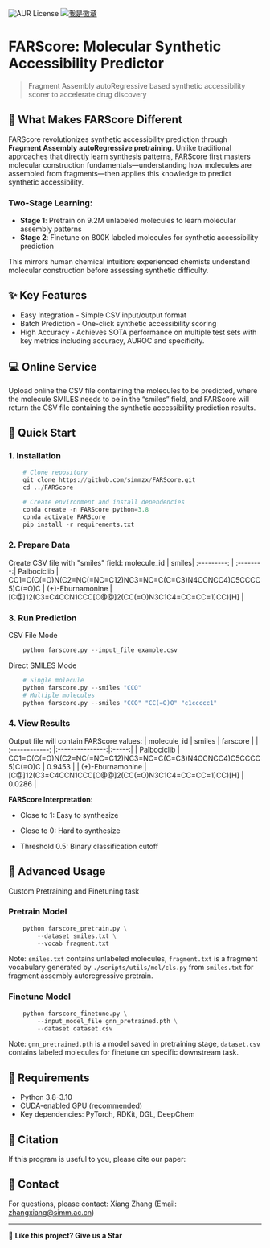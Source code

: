 ![AUR License](https://img.shields.io/aur/license/create-react-app?style=flat) [![我是徽章](https://img.shields.io/badge/simmzx💤%E7%9A%84-GitHub-brightgreen)](https://github.com/simmzx💤/My_Documentation)

# FARScore: Molecular Synthetic Accessibility Predictor
> Fragment Assembly autoRegressive based synthetic accessibility scorer to accelerate drug discovery
## 🎯 What Makes FARScore Different
FARScore revolutionizes synthetic accessibility prediction through **Fragment Assembly autoRegressive pretraining**. Unlike traditional approaches that directly learn synthesis patterns, FARScore first masters molecular construction fundamentals—understanding how molecules are assembled from fragments—then applies this knowledge to predict synthetic accessibility.
### Two-Stage Learning:
* **Stage 1**: Pretrain on 9.2M unlabeled molecules to learn molecular assembly patterns
* **Stage 2**: Finetune on 800K labeled molecules for synthetic accessibility prediction

This mirrors human chemical intuition: experienced chemists understand molecular construction before assessing synthetic difficulty.

## ✨ Key Features
* Easy Integration - Simple CSV input/output format
* Batch Prediction - One-click synthetic accessibility scoring
* High Accuracy - Achieves SOTA performance on multiple test sets with key metrics including accuracy, AUROC and specificity.

## 💻 Online Service
Upload online the CSV file containing the molecules to be predicted, where the molecule SMILES needs to be in the “smiles” field, and FARScore will return the CSV file containing the synthetic accessibility prediction results.

## 🚀 Quick Start
### 1. Installation
```python
    # Clone repository
    git clone https://github.com/simmzx/FARScore.git
    cd ../FARScore

    # Create environment and install dependencies
    conda create -n FARScore python=3.8
    conda activate FARScore
    pip install -r requirements.txt
```
### 2. Prepare Data
Create CSV file with "smiles" field:
molecule_id  | smiles|
:---------: | :--------:|
Palbociclib  | CC1=C(C(=O)N(C2=NC(=NC=C12)NC3=NC=C(C=C3)N4CCNCC4)C5CCCC5)C(=O)C |
(+)-Eburnamonine  | [C@]12(C3=C4CCN1CCC[C@@]2(CC(=O)N3C1C4=CC=CC=1)CC)[H] |
### 3. Run Prediction
CSV File Mode
```python
    python farscore.py --input_file example.csv
```
Direct SMILES Mode
```python
    # Single molecule
    python farscore.py --smiles "CCO"
    # Multiple molecules
    python farscore.py --smiles "CCO" "CC(=O)O" "c1ccccc1"
```
### 4. View Results
Output file will contain FARScore values:
| molecule_id | smiles  | farscore |
| :------------: |:---------------:|:-----:|
| Palbociclib      | CC1=C(C(=O)N(C2=NC(=NC=C12)NC3=NC=C(C=C3)N4CCNCC4)C5CCCC5)C(=O)C | 0.9453 |
| (+)-Eburnamonine | [C@]12(C3=C4CCN1CCC[C@@]2(CC(=O)N3C1C4=CC=CC=1)CC)[H]        |    0.0286 |

**FARScore Interpretation:**
* Close to 1: Easy to synthesize
- Close to 0: Hard to synthesize
* Threshold 0.5: Binary classification cutoff

## 📖 Advanced Usage
Custom Pretraining and Finetuning task
### Pretrain Model
```python
    python farscore_pretrain.py \
        --dataset smiles.txt \
        --vocab fragment.txt 
```
Note: `smiles.txt` contains unlabeled molecules, `fragment.txt` is a fragment vocabulary generated by `./scripts/utils/mol/cls.py` from `smiles.txt` for fragment assembly autoregressive pretrain.

### Finetune Model
```python
    python farscore_finetune.py \
        --input_model_file gnn_pretrained.pth \
        --dataset dataset.csv
```
Note: `gnn_pretrained.pth` is a model saved in pretraining stage, `dataset.csv` contains labeled molecules for finetune on specific downstream task.

## 🔧 Requirements
* Python 3.8-3.10
* CUDA-enabled GPU (recommended)
* Key dependencies: PyTorch, RDKit, DGL, DeepChem

## 📄 Citation
If this program is useful to you, please cite our paper:


## :email: Contact
For questions, please contact: Xiang Zhang (Email: zhangxiang@simm.ac.cn)
______________________________________________________________________________________________________
🌟 **Like this project? Give us a Star**
